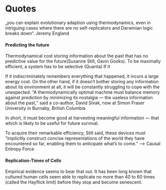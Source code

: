 # Quotes

„you can explain evolutionary adaption using thermodynamics, even in intriguing cases where there are no self-replicators and Darwinian logic breaks down“. Jeremy England


#### Predicting the future
Thermodynamical cost storing information about the past that has no predictive value for the future(Susanne Still, Gavin Gooks).
To be maximally efficient, a system has to be selective (Quanta)
If it 

If it indiscriminately remembers everything that happened, it incurs a large energy cost. On the other hand, if it doesn’t bother storing any information about its environment at all, it will be constantly struggling to cope with the unexpected. “A thermodynamically optimal machine must balance memory against prediction by minimizing its nostalgia — the useless information about the past,’’ said a co-author, David Sivak, now at Simon Fraser University in Burnaby, British Columbia

In short, it must become good at harvesting meaningful information — that which is likely to be useful for future survival.

To acquire their remarkable efficiency, Still said, these devices must “implicitly construct concise representations of the world they have encountered so far, enabling them to anticipate what’s to come.”
—> Causal Entropy Force

#### Replication-Times of Cells
Empirical evidence seems to bear that out. It has been long known that cultured human cells seem able to replicate no more than 40 to 60 times (called the Hayflick limit) before they stop and become senescent.